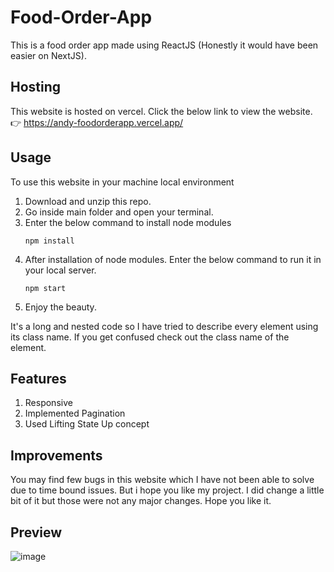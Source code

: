 # Food-Order-App
This is a food order app made using ReactJS (Honestly it would have been easier on NextJS).

## Hosting
This website is hosted on vercel. Click the below link to view the website.
👉 https://andy-foodorderapp.vercel.app/

## Usage
To use this website in your machine local environment
1) Download and unzip this repo.
2) Go inside main folder and open your terminal.
3) Enter the below command to install node modules
    ```JS
    npm install
    ```
4) After installation of node modules. Enter the below command to run it in your local server.
    ```JS
    npm start
    ```
5) Enjoy the beauty.

It's a long and nested code so I have tried to describe every element using its class name. If you get confused check out the class name of the element.

## Features
1) Responsive
2) Implemented Pagination
3) Used Lifting State Up concept

## Improvements
You may find few bugs in this website which I have not been able to solve due to time bound issues. But i hope you like my project. I did change a little bit of it but those were not any major changes. Hope you like it.

## Preview
![image](https://github.com/AndyyAD/Food-order-App/assets/80671044/8891403b-d571-40dd-b2c7-0a2e3b25d334)

